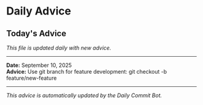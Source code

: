 # Daily Advice

## Today's Advice
*This file is updated daily with new advice.*

---

**Date:** September 10, 2025  
**Advice:** Use git branch for feature development: git checkout -b feature/new-feature

---

*This advice is automatically updated by the Daily Commit Bot.*
